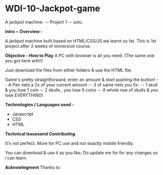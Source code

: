 
# WDI-10-Jackpot-game
A jackpot machine.  -- Project 1  -- solo.

<b>Intro ~ Overview - </b>

A jackpot machine built based on HTML/CSS/JS we learnt so far. 
This is 1st project after 2 weeks of immersive course.

<b>Objective - How to Play</b>
   A PC with browser is all you need. (The same one you got here with!)
   
   Just download the files from either folders & use the HTML file.
    
   Game's pretty straightforward, enter an amount & start pushing the button!
   -- A Pair nets a 2x of your current amount
   -- 3 of same nets you 5x.
   -- 1 skull & you lose 1 coin
   -- 2 skulls , you lose 5 coins
   -- A whole row of skulls & you lose EVERYTHING!
   

<b>Technologies / Languages used -</b>
<ul>
<li>Javascript</li>
<li>CSS</li>
<li>HTML</li>
</ul>

<b>Technical Issues<em>and Contributing</em></b>

   It's not perfect. More for PC use and not exactly mobile friendly.
   
   You can download & use it as you like.  Do update me for for any changes so i can learn.
   

   
<b>Acknowlegment </b>
 Thanks to


